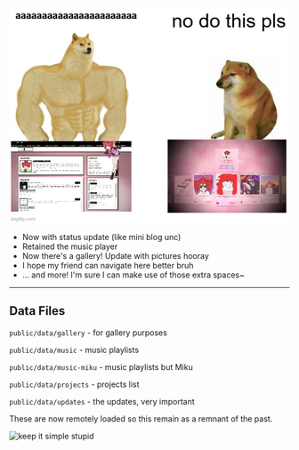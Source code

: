 ![](public/images/aaaaa.jpg)

- Now with status update (like mini blog unc)
- Retained the music player
- Now there's a gallery! Update with pictures hooray
- I hope my friend can navigate here better bruh
- ... and more! I'm sure I can make use of those extra spaces~

---

## Data Files

`public/data/gallery` - for gallery purposes

`public/data/music` - music playlists

`public/data/music-miku` - music playlists but Miku

`public/data/projects` - projects list

`public/data/updates` - the updates, very important

These are now remotely loaded so this remain as a remnant of the past.

<img src="https://preview.redd.it/keep-it-simple-stupid-v0-9lz5p3gyz5sf1.png?auto=webp&s=c470baa46bba7abc570affb3e74a01a5e2cd3c49" alt="keep it simple stupid" width="200"/>
